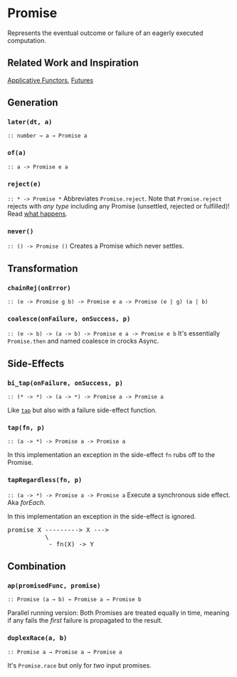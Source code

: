 Promise
=======

Represents the eventual outcome or failure of an eagerly executed computation.

Related Work and Inspiration
----------------------------
[Applicative Functors](junker-apfun), [Futures](funfix-futures-api)
 
 [junker.apfun]: https://medium.com/@JosephJnk/an-introduction-to-applicative-functors-aea966799b1d
 [funfix-futures-api]: https://funfix.org/api/exec/classes/future.html
 
Generation
----------

### `later(dt, a)`
`:: number → a → Promise a`

### `of(a)`
`:: a -> Promise e a`

### `reject(e)`
`:: * -> Promise *`
Abbreviates `Promise.reject`. Note that `Promise.reject` rejects with *any type* including any Promise (unsettled, rejected or fulfilled)! Read [what happens][rejected-promise].

### `never()`
`:: () -> Promise ()`
Creates a Promise which never settles.

Transformation
-----------

### `chainRej(onError)`
`:: (e -> Promise g b) -> Promise e a -> Promise (e | g) (a | b)`

### `coalesce(onFailure, onSuccess, p)`
`:: (e -> b) -> (a -> b) -> Promise e a -> Promise e b`
It's essentially `Promise.then` and named coalesce in crocks Async.

Side-Effects
-----------

### `bi_tap(onFailure, onSuccess, p)`
`:: (* -> *) -> (a -> *) -> Promise a -> Promise a` 

Like [`tap`](#tap-fn-p) but also with a failure side-effect function.

### `tap(fn, p)`
`:: (a -> *) -> Promise a -> Promise a` 

In this implementation an exception in the side-effect `fn` rubs off to the Promise.

### `tapRegardless(fn, p)`
`:: (a -> *) -> Promise a -> Promise a` 
Execute a synchronous side effect. Aka *forEach*.

In this implementation an exception in the side-effect is ignored.
<pre>
promise X ---------> X --->
          \
           - fn(X) -> Y
</pre>

Combination
---------------

### `ap(promisedFunc, promise)`
`:: Promise (a → b) → Promise a → Promise b`

Parallel running version: Both Promises are treated equally in time, meaning if any fails the *first* failure is propagated to the result.

### `duplexRace(a, b)`
`:: Promise a → Promise a → Promise a`

It's `Promise.race` but only for *two* input promises.

[rejected-promise]:https://stackoverflow.com/questions/39197769/what-happens-if-i-reject-a-promise-with-another-promise-value
